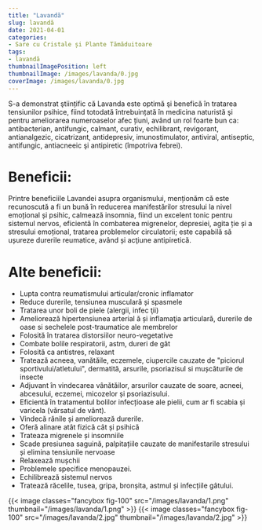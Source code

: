 ```yaml
---
title: "Lavandă"
slug: lavandă
date: 2021-04-01
categories:
- Sare cu Cristale și Plante Tămăduitoare
tags:
- lavandă
thumbnailImagePosition: left
thumbnailImage: /images/lavanda/0.jpg
coverImage: /images/lavanda/0.jpg
---
```

S-a demonstrat ştiințific că Lavanda este optimă şi benefică în tratarea tensiunilor psihice, fiind totodată întrebuințată în medicina naturistă şi pentru ameliorarea numeroaselor afec țiuni, având un rol foarte bun ca: antibacterian, antifungic, calmant, curativ, echilibrant, revigorant, antianalgezic, cicatrizant, antidepresiv, imunostimulator, antiviral, antiseptic, antifungic, antiacneeic şi antipiretic (împotriva febrei).
<!--more-->
# Beneficii:
Printre beneficiile Lavandei asupra organismului, menționăm că este recunoscută a fi un bună în reducerea manifestărilor stresului la nivel emoțional și psihic, calmează insomnia, fiind un excelent tonic pentru sistemul nervos, eficientă în combaterea migrenelor, depresiei, agita ție și a stresului emoțional, tratarea problemelor circulatorii; este capabilă să ușureze durerile reumatice, având și acţiune antipiretică.

# Alte beneficii:
- Lupta contra reumatismului articular/cronic inflamator
- Reduce durerile, tensiunea musculară și spasmele
- Tratarea unor boli de piele (alergii, infec ţii)
- Ameliorează hipertensiunea arterial ă și inflamaţia articulară, durerile de oase si sechelele post-traumatice ale membrelor
- Folosită în tratarea distorsiilor neuro-vegetative
- Combate bolile respiratorii, astm, dureri de gât
- Folosită ca antistres, relaxant
- Tratează acneea, vanătăile, eczemele, ciupercile cauzate de "piciorul sportivului/atletului", dermatită, arsurile, psoriazisul si mușcăturile de insecte
- Adjuvant în vindecarea vânătăilor, arsurilor cauzate de soare, acneei, abcesului, eczemei, micozelor și psoriazisului.
- Eficientă în tratamentul bolilor infecțioase ale pielii, cum ar fi scabia și varicela (vărsatul de vânt).
- Vindecă rănile și ameliorează durerile.
- Oferă alinare atât fizică cât și psihică
- Trateaza migrenele și insomniile
- Scade presiunea saguină, palpitațiile cauzate de manifestarile stresului și elimina tensiunile nervoase
- Relaxează mușchii
- Problemele specifice menopauzei.
- Echilibrează sistemul nervos
- Tratează răcelile, tusea, gripa, bronșita, astmul și infecțiile gâtului.

{{< image classes="fancybox fig-100" src="/images/lavanda/1.png" thumbnail="/images/lavanda/1.png" >}}
{{< image classes="fancybox fig-100" src="/images/lavanda/2.jpg" thumbnail="/images/lavanda/2.jpg" >}}
